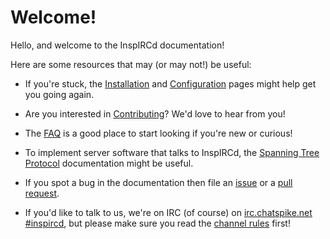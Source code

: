 Welcome!
========

Hello, and welcome to the InspIRCd documentation!

Here are some resources that may (or may not!) be useful:

* If you're stuck, the [Installation](https://github.com/inspircd/wiki/blob/master/Installation.md)
and [Configuration](https://github.com/inspircd/wiki/blob/master/Configuration.md) pages might help
get you going again.

* Are you interested in [Contributing](https://github.com/inspircd/wiki/blob/master/Contributing.md)?
We'd love to hear from you!

* The [FAQ](https://github.com/inspircd/wiki/blob/master/FAQ.md) is a good place to start looking if
you're new or curious!

* To implement server software that talks to InspIRCd, the [Spanning Tree Protocol](https://github.com/inspircd/wiki/blob/master/Modules/spanningtree/Protocol.md)
documentation might be useful.

* If you spot a bug in the documentation then file an [issue](https://github.com/inspircd/wiki/issues)
or a [pull request](https://github.com/inspircd/wiki/pulls).

* If you'd like to talk to us, we're on IRC (of course) on [irc.chatspike.net #inspircd](irc://irc.chatspike.net/inspircd),
but please make sure you read the [channel rules](https://github.com/inspircd/wiki/blob/master/IRC-Channel-Rules.md)
first!